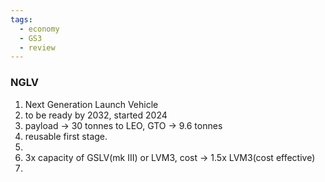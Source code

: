 ```yaml
---
tags:
  - economy
  - GS3
  - review
---
```

### NGLV
1. Next Generation Launch Vehicle
2. to be ready by 2032, started 2024
3. payload -> 30 tonnes to LEO, GTO -> 9.6 tonnes
4. reusable first stage.
5. 
6. 3x capacity of GSLV(mk III) or LVM3, cost -> 1.5x LVM3(cost effective)
7. 